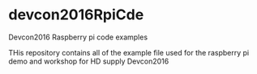 # devcon2016RpiCde
Devcon2016 Raspberry pi code examples

THis repository contains all of the example file used for the raspberry pi demo and workshop for HD supply Devcon2016
